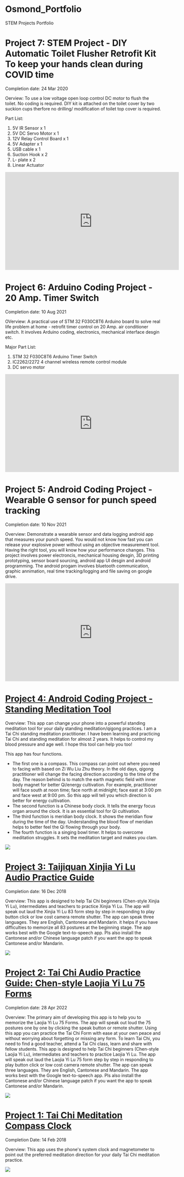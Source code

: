 # Osmond_Portfolio
STEM Projects Portfolio

# Project 7: STEM Project - DIY Automatic Toilet Flusher Retrofit Kit To keep your hands clean during COVID time
Completion date: 24 Mar 2020

Oerview: To use a low voltage open loop control DC motor to flush the toilet. No coding is required. DIY kit is attached on the toilet cover by two suckion cups therfore no drilling/ modification of toilet top cover is required.

Part List:
1. 5V IR Sensor x 1
2. 5V DC Servo Motor x 1
3. 12V Relay Control Board x 1
4. 5V Adapter x 1
5. USB cable x 1
6. Suction Hook x 2
7. L- plate x 2
8. Linear Actuator
<p align="center">
<iframe width="560" height="315" src="https://www.youtube.com/embed/bgM3SVcXeLs" title="YouTube video player" frameborder="0" allow="accelerometer; autoplay; clipboard-write; encrypted-media; gyroscope; picture-in-picture" allowfullscreen></iframe>
</p>

# Project 6: Arduino Coding Project - 20 Amp. Timer Switch 
Completion date: 10 Aug 2021

OVerview: A practical use of STM 32 F030C8T6 Arduino board to solve real life problem at home - retrofit timer control on 20 Amp. air conditioner switch. It involves Arduino coding, electronics, mechanical interface desgin etc.

Major Part List:
1. STM 32 F030C8T6 Arduino Timer Switch
2. IC2262/2272 4 channel wireless remote control module
3. DC servo motor

<p align="center">
<iframe width="560" height="315" src="https://www.youtube.com/embed/bN__15T3cbU" title="YouTube video player" frameborder="0" allow="accelerometer; autoplay; clipboard-write; encrypted-media; gyroscope; picture-in-picture" allowfullscreen></iframe>
</p>

# Project 5: Android Coding Project - Wearable G sensor for punch speed tracking
Completion date: 10 Nov 2021

Overview: Demonstrate a wearable sensor and data logging android app that measures your punch speed. You would not know how fast you can release your explosive power without using an objective measurement tool. Having the right tool, you will know how your performance changes. This project involves power electroncis, mechanical housing desgin, 3D printing prototyping, sensor board sourcing, android app UI desgin and android programming. The android progam involves bluetooth communication, graphic annimation, real time tracking/logging and file saving on google drive. 

<p align="center">
<iframe width="560" height="315" src="https://www.youtube.com/embed/cNsWo5Xyzms" title="YouTube video player" frameborder="0" allow="accelerometer; autoplay; clipboard-write; encrypted-media; gyroscope; picture-in-picture" allowfullscreen></iframe>
</p>

# [Project 4: Android Coding Project - Standing Meditation Tool](https://play.google.com/store/apps/details?id=com.s.meditation.qi&hl=en_GB&gl=US) 
Overview: This app can change your phone into a powerful standing meditation tool for your daily standing meditation/qigong practices. I am a Tai Chi standing meditation practitioner. I have been learning and practicing Tai Chi and standing meditation for almost 2 years. It helps to control my blood pressure and age well. I hope this tool can help you too!

This app has four functions. 
* The first one is a compass. This compass can point out where you need to facing with based on Zi Wu Liu Zhu theory. In the old days, qigong practitioner will change the facing direction according to the time of the day. The reason behind is to match the earth magnetic field with inner body magnet for better Qi/energy cultivation. For example, practitioner will face south at noon time; face north at midnight; face east at 3:00 pm and face west at 9:00 pm. So this app will tell you which direction is better for energy cultivation.
* The second function is a Chinese body clock. It tells the energy focus organ around the clock. It is an essential tool for Qi cultivation.
* The third function is meridian body clock. It shows the meridian flow during the time of the day. Understanding the blood flow of meridian helps to better feel the Qi flowing through your body.
* The fourth function is a singing bowl timer. It helps to overcome meditation struggles. It sets the meditation target and makes you clam.

![](/images/4in1Tool.PNG)

# [Project 3: Taijiquan Xinjia Yi Lu Audio Practice Guide ](https://play.google.com/store/apps/details?id=com.s.meditation.xinjiayilu&hl=en_GB&gl=US)
Completion date: 16 Dec 2018 

Overview: This app is designed to help Tai Chi beginners (Chen-style Xinjia Yi Lu), intermediates and teachers to practice Xinjia Yi Lu.
The app will speak out laud the Xinjia Yi Lu 83 form step by step in responding to play button click or low cost camera remote shutter.
The app can speak three languages. They are English, Cantonese and Mandarin. it helps if you have difficulties to memorize all 83 postures at the beginning stage.
The app works best with the Google text-to-speech app. Pls also install the Cantonese and/or Chinese language patch if you want the app to speak Cantonese and/or Mandarin.

![](/images/NewForm.PNG)

# [Project 2: Tai Chi Audio Practice Guide: Chen-style Laojia Yi Lu 75 Forms](https://play.google.com/store/apps/details?id=com.s.meditation.laojiayilu&hl=en_GB&gl=US)
Completion date: 28 Apr 2022

Overview: The primary aim of developing this app is to help you to memorize the Laojia Yi Lu 75 Forms. The app will speak out loud the 75 postures one by one by clicking the speak button or remote shutter. Using this app you can practice the Tai Chi Form with ease at your own peace and without worrying about forgetting or missing any form. To learn Tai Chi, you need to find a good teacher, attend a Tai Chi class, learn and share with fellow students.
This app is designed to help Tai Chi beginners (Chen-style Laojia Yi Lu), intermediates and teachers to practice Laojia Yi Lu.
The app will speak out laud the Laojia Yi Lu 75 form step by step in responding to play button click or low cost camera remote shutter.
The app can speak three languages. They are English, Cantonese and Mandarin.
The app works best with the Google text-to-speech app. Pls also install the Cantonese and/or Chinese language patch if you want the app to speak Cantonese and/or Mandarin.

![](/images/oldForm.PNG)

# [Project 1: Tai Chi Meditation Compass Clock](https://play.google.com/store/apps/details?id=com.meditation107.android.taichistandingmeditationcompass&hl=en_GB&gl=US)
Completion Date: 14 Feb 2018

Overview: This app uses the phone's system clock and magnetometer to point out the preferred meditation direction for your daily Tai Chi meditation practice.

![](/images/Compass.PNG)
